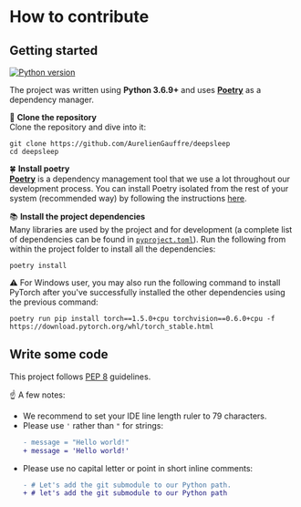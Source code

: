 # How to contribute
## Getting started
[![Python version](https://img.shields.io/badge/python-3.6.9%2B-blue)](https://www.python.org/downloads/release/python-369/)

The project was written using **Python 3.6.9+** and uses [**Poetry**](https://python-poetry.org/) as a dependency manager.

:open_file_folder: **Clone the repository**  
Clone the repository and dive into it:
```shell
git clone https://github.com/AurelienGauffre/deepsleep
cd deepsleep
```

:four_leaf_clover: **Install poetry**  
[**Poetry**](https://python-poetry.org/) is a dependency management tool that 
we use a lot throughout our development process. You can install Poetry
isolated from the rest of your system (recommended way) by following the 
instructions [here](https://python-poetry.org/docs/#installation).

:books: **Install the project dependencies**  
Many libraries are used by the project and for development (a complete list of 
dependencies can be found in [`pyproject.toml`](pyproject.toml)). Run the 
following from within the project folder to install all the dependencies:
```shell
poetry install
```

:warning: For Windows user, you may also run the following command to
install PyTorch after you've successfully installed the other dependencies
using the previous command:
```shell
poetry run pip install torch==1.5.0+cpu torchvision==0.6.0+cpu -f https://download.pytorch.org/whl/torch_stable.html
```

## Write some code
This project follows [PEP 8](https://www.python.org/dev/peps/pep-0008/) guidelines.

:point_up: A few notes:
- We recommend to set your IDE line length ruler to 79 characters.
- Please use `'` rather than `"` for strings:
  ```diff
  - message = "Hello world!"
  + message = 'Hello world!'
  ```
- Please use no capital letter or point in short inline comments:
  ```diff
  - # Let's add the git submodule to our Python path.
  + # let's add the git submodule to our Python path
  ```
